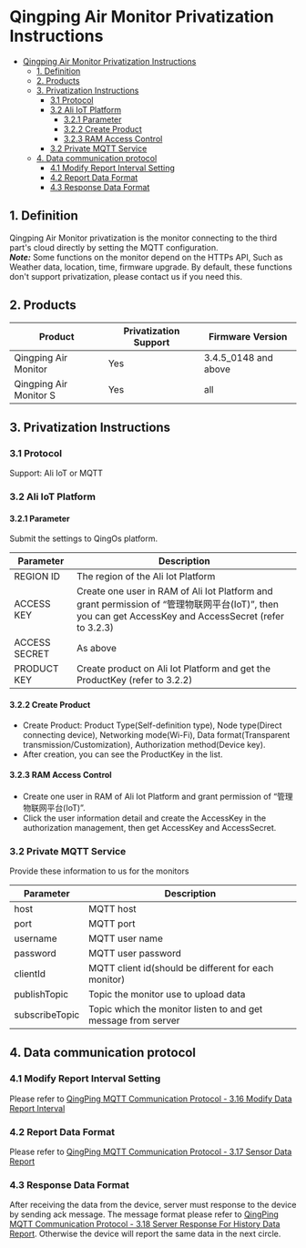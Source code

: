 # Qingping Air Monitor Privatization Instructions

- [Qingping Air Monitor Privatization Instructions](#qingping-air-monitor-privatization-instructions)
  - [1. Definition](#1-definition)
  - [2. Products](#2-products)
  - [3. Privatization Instructions](#3-privatization-instructions)
    - [3.1 Protocol](#31-protocol)
    - [3.2 Ali IoT Platform](#32-ali-iot-platform)
      - [3.2.1 Parameter](#321-parameter)
      - [3.2.2 Create Product](#322-create-product)
      - [3.2.3 RAM Access Control](#323-ram-access-control)
    - [3.2  Private MQTT Service](#32--private-mqtt-service)
  - [4. Data communication protocol](#4-data-communication-protocol)
    - [4.1 Modify Report Interval Setting](#41-modify-report-interval-setting)
    - [4.2 Report Data Format](#42-report-data-format)
    - [4.3 Response Data Format](#43-response-data-format)

## 1. Definition

Qingping Air Monitor privatization is the monitor connecting to the third part's cloud directly by setting the MQTT configuration.  
***Note:***  Some functions on the monitor depend on the HTTPs API, Such as Weather data, location, time, firmware upgrade. By default, these functions don't support privatization, please contact us if you need this.

## 2. Products

| Product                | Privatization Support | Firmware Version     |
| ---------------------- | --------------------- | -------------------- |
| Qingping Air Monitor   | Yes                   | 3.4.5_0148 and above |
| Qingping Air Monitor S | Yes                   | all                  |

## 3. Privatization Instructions

### 3.1 Protocol

Support: Ali IoT or MQTT

### 3.2 Ali IoT Platform

#### 3.2.1 Parameter

Submit the settings to QingOs platform.

| Parameter     | Description                                                                                                                                            |
| ------------- | ------------------------------------------------------------------------------------------------------------------------------------------------------ |
| REGION ID     | The region of the Ali Iot Platform                                                                                                                     |
| ACCESS KEY    | Create one user in RAM of Ali Iot Platform and grant permission of “管理物联网平台(IoT)”, then you can get AccessKey and AccessSecret (refer to 3.2.3) |
| ACCESS SECRET | As above                                                                                                                                               |
| PRODUCT KEY   | Create product on Ali Iot Platform and get the ProductKey (refer to 3.2.2)                                                                             |

#### 3.2.2 Create Product

- Create Product: Product Type(Self-definition type), Node type(Direct connecting device), Networking mode(Wi-Fi), Data format(Transparent transmission/Customization), Authorization method(Device key).
- After creation, you can see the ProductKey in the list.

#### 3.2.3 RAM Access Control

- Create one user in RAM of Ali Iot Platform and grant permission of “管理物联网平台(IoT)”.
- Click the user information detail and create the AccessKey in the authorization management, then get AccessKey and AccessSecret.

### 3.2  Private MQTT Service

Provide these information to us for the monitors

| Parameter      | Description                                                   |
| -------------- | ------------------------------------------------------------- |
| host           | MQTT host                                                     |
| port           | MQTT port                                                     |
| username       | MQTT user name                                                |
| password       | MQTT user password                                            |
| clientId       | MQTT client id(should be different for each monitor)          |
| publishTopic   | Topic the monitor use to upload data                          |
| subscribeTopic | Topic which the monitor listen to and get message from server |

## 4. Data communication protocol

### 4.1 Modify Report Interval Setting

Please refer to [QingPing MQTT Communication Protocol - 3.16 Modify Data Report Interval](/main/private/public_mqtt#316-modify-data-report-interval)

### 4.2 Report Data Format

Please refer to [QingPing MQTT Communication Protocol - 3.17 Sensor Data Report](/main/private/public_mqtt#317-sensor-data-report)

### 4.3 Response Data Format

After receiving the data from the device, server must response to the device by sending ack message. The message format please refer to [QingPing MQTT Communication Protocol - 3.18 Server Response For History Data Report](/main/private/public_mqtt#318-server-response-for-history-data-report). Otherwise the device will report the same data in the next circle.
